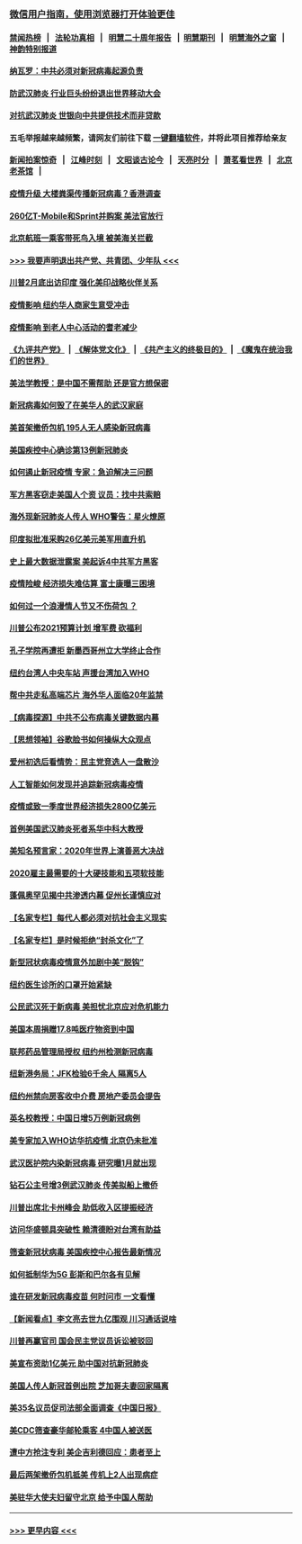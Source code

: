### [微信用户指南，使用浏览器打开体验更佳](https://github.com/gfw-breaker/banned-news1/blob/master/indexes/wechat-guide.md?t=0)
#### [禁闻热榜](热点新闻.md?t=0)  &nbsp;&nbsp;|&nbsp;&nbsp; [法轮功真相](https://github.com/gfw-breaker/truth/blob/master/README.md?t=0) &nbsp;&nbsp;|&nbsp;&nbsp; [明慧二十周年报告](https://github.com/gfw-breaker/mh-reports/blob/master/README.md?t=0) &nbsp;&nbsp;|&nbsp;&nbsp;[明慧期刊](https://github.com/gfw-breaker/mh-qikan) &nbsp;&nbsp;|&nbsp;&nbsp; [明慧海外之窗](https://github.com/gfw-breaker/mh-news/blob/master/README.md?t=0) &nbsp;&nbsp;|&nbsp;&nbsp; [神韵特别报道](https://github.com/gfw-breaker/mh-news/blob/master/shenyun.md?t=0)
#### [纳瓦罗：中共必须对新冠病毒起源负责](../pages/nsc412/n11861810.md?t=02120455) 
#### [防武汉肺炎 行业巨头纷纷退出世界移动大会](../pages/nsc412/n11861795.md?t=02120455) 
#### [对抗武汉肺炎 世银向中共提供技术而非贷款](../pages/nsc412/n11861652.md?t=02120455) 
#### 五毛举报越来越频繁，请网友们前往下载 [一键翻墙软件](https://github.com/gfw-breaker/ssr-accounts)，并将此项目推荐给亲友
#### [新闻拍案惊奇](https://github.com/gfw-breaker/banned-news1/blob/master/pages/link4.md) &nbsp;&nbsp;|&nbsp;&nbsp; [江峰时刻](https://github.com/gfw-breaker/banned-news1/blob/master/pages/link4.md) &nbsp;&nbsp;|&nbsp;&nbsp; [文昭谈古论今](https://github.com/gfw-breaker/banned-news1/blob/master/pages/link4.md) &nbsp;&nbsp;|&nbsp;&nbsp; [天亮时分](https://github.com/gfw-breaker/banned-news1/blob/master/pages/link4.md) &nbsp;&nbsp;|&nbsp;&nbsp; [萧茗看世界](https://github.com/gfw-breaker/banned-news1/blob/master/pages/link4.md) &nbsp;&nbsp;|&nbsp;&nbsp; [北京老茶馆](https://github.com/gfw-breaker/banned-news1/blob/master/pages/link4.md) &nbsp;&nbsp;|&nbsp;&nbsp; 
#### [疫情升级 大楼粪渠传播新冠病毒？香港调查](../pages/nsc412/n11861556.md?t=02120455) 
#### [260亿T-Mobile和Sprint并购案 美法官放行](../pages/nsc412/n11861511.md?t=02120455) 
#### [北京航班一乘客带死鸟入境 被美海关拦截](../pages/nsc412/n11861317.md?t=02120455) 
#### [>>> 我要声明退出共产党、共青团、少年队 <<<](https://github.com/begood0513/goodnews/blob/master/quit/letter.md) 
#### [川普2月底出访印度 强化美印战略伙伴关系](../pages/nsc412/n11860557.md?t=02120455) 
#### [疫情影响  纽约华人商家生意受冲击](../pages/nsc412/n11860284.md?t=02120455) 
#### [疫情影响  到老人中心活动的耆老减少](../pages/nsc412/n11860199.md?t=02120455) 
#### [《九评共产党》](https://github.com/begood0513/9ping.md/blob/master/README.md) &nbsp;|&nbsp; [《解体党文化》](../../../../jtdwh.md/blob/master/README.md)  &nbsp;|&nbsp; [《共产主义的终极目的》](../../../../gczydzjmd.md/blob/master/README.md) &nbsp;|&nbsp; [《魔鬼在统治我们的世界》](../../../../mgztzwmdsj.md/blob/master/README.md) 
#### [美法学教授：是中国不需帮助 还是官方想保密](../pages/nsc412/n11859492.md?t=02120455) 
#### [新冠病毒如何毁了在美华人的武汉家庭](../pages/nsc412/n11859524.md?t=02120455) 
#### [美首架撤侨包机 195人无人感染新冠病毒](../pages/nsc412/n11859908.md?t=02120455) 
#### [美国疾控中心确诊第13例新冠肺炎](../pages/nsc412/n11859966.md?t=02120455) 
#### [如何遏止新冠疫情 专家：急迫解决三问题](../pages/nsc412/n11859685.md?t=02120455) 
#### [军方黑客窃走美国人个资 议员：找中共索赔](../pages/nsc412/n11859371.md?t=02120455) 
#### [海外现新冠肺炎人传人 WHO警告：星火燎原](../pages/nsc412/n11859252.md?t=02120455) 
#### [印度拟批准采购26亿美元美军用直升机](../pages/nsc412/n11859143.md?t=02120455) 
#### [史上最大数据泄露案 美起诉4中共军方黑客](../pages/nsc412/n11859115.md?t=02120455) 
#### [疫情险峻 经济损失难估算 富士康曝三困境](../pages/nsc412/n11859120.md?t=02120455) 
#### [如何过一个浪漫情人节又不伤荷包 ？](../pages/nsc412/n11858969.md?t=02120455) 
#### [川普公布2021预算计划 增军费 砍福利](../pages/nsc412/n11859012.md?t=02120455) 
#### [孔子学院再遭拒 新墨西哥州立大学终止合作](../pages/nsc412/n11858661.md?t=02120455) 
#### [纽约台湾人中央车站  声援台湾加入WHO](../pages/nsc412/n11857757.md?t=02120455) 
#### [帮中共走私高端芯片 海外华人面临20年监禁](../pages/nsc412/n11855016.md?t=02120455) 
#### [【病毒探源】中共不公布病毒关键数据内幕](../pages/nsc412/n11856584.md?t=02120455) 
#### [【思想领袖】谷歌脸书如何操纵大众观点](../pages/nsc412/n11680874.md?t=02120455) 
#### [爱州初选后看情势：民主党竞选人一盘散沙](../pages/nsc412/n11856557.md?t=02120455) 
#### [人工智能如何发现并追踪新冠病毒疫情](../pages/nsc412/n11856398.md?t=02120455) 
#### [疫情或致一季度世界经济损失2800亿美元](../pages/nsc412/n11855639.md?t=02120455) 
#### [首例美国武汉肺炎死者系华中科大教授](../pages/nsc412/n11855500.md?t=02120455) 
#### [美知名预言家：2020年世界上演善恶大决战](../pages/nsc412/n11855418.md?t=02120455) 
#### [2020雇主最需要的十大硬技能和五项软技能](../pages/nsc412/n11850953.md?t=02120455) 
#### [蓬佩奥罕见揭中共渗透内幕 促州长谨慎应对](../pages/nsc412/n11854685.md?t=02120455) 
#### [【名家专栏】每代人都必须对抗社会主义现实](../pages/nsc412/n11831412.md?t=02120455) 
#### [【名家专栏】是时候拒绝“封杀文化”了](../pages/nsc412/n11814093.md?t=02120455) 
#### [新型冠状病毒疫情意外加剧中美“脱钩”](../pages/nsc412/n11854475.md?t=02120455) 
#### [纽约医生诊所的口罩开始紧缺](../pages/nsc412/n11853364.md?t=02120455) 
#### [公民武汉死于新病毒 美担忧北京应对危机能力](../pages/nsc412/n11854331.md?t=02120455) 
#### [美国本周捐赠17.8吨医疗物资到中国](../pages/nsc412/n11854269.md?t=02120455) 
#### [联邦药品管理局授权  纽约州检测新冠病毒](../pages/nsc412/n11853371.md?t=02120455) 
#### [纽新港务局：JFK检验6千余人  隔离5人](../pages/nsc412/n11853366.md?t=02120455) 
#### [纽约州禁向房客收中介费  房地产委员会提告](../pages/nsc412/n11853360.md?t=02120455) 
#### [英名校教授：中国日增5万例新冠病例](../pages/nsc412/n11854174.md?t=02120455) 
#### [美专家加入WHO访华抗疫情 北京仍未批准](../pages/nsc412/n11854043.md?t=02120455) 
#### [武汉医护院内染新冠病毒 研究曝1月就出现](../pages/nsc412/n11852928.md?t=02120455) 
#### [钻石公主号增3例武汉肺炎 传美拟船上撤侨](../pages/nsc412/n11853240.md?t=02120455) 
#### [川普出席北卡州峰会 助低收入区提振经济](../pages/nsc412/n11853232.md?t=02120455) 
#### [访问华盛顿具突破性 赖清德盼对台湾有助益](../pages/nsc412/n11853129.md?t=02120455) 
#### [筛查新冠状病毒 美国疾控中心报告最新情况](../pages/nsc412/n11853070.md?t=02120455) 
#### [如何抵制华为5G 彭斯和巴尔各有见解](../pages/nsc412/n11852535.md?t=02120455) 
#### [谁在研发新冠病毒疫苗 何时问市 一文看懂](../pages/nsc412/n11852840.md?t=02120455) 
#### [【新闻看点】李文亮去世九亿围观 川习通话说啥](../pages/nsc412/n11852360.md?t=02120455) 
#### [川普再赢官司 国会民主党议员诉讼被驳回](../pages/nsc412/n11852287.md?t=02120455) 
#### [美宣布资助1亿美元 助中国对抗新冠肺炎](../pages/nsc412/n11852531.md?t=02120455) 
#### [美国人传人新冠首例出院 芝加哥夫妻回家隔离](../pages/nsc412/n11852452.md?t=02120455) 
#### [美35名议员促司法部全面调查《中国日报》](../pages/nsc412/n11852435.md?t=02120455) 
#### [美CDC筛查豪华邮轮乘客 4中国人被送医](../pages/nsc412/n11852085.md?t=02120455) 
#### [遭中方抢注专利 美企吉利德回应：患者至上](../pages/nsc412/n11852037.md?t=02120455) 
#### [最后两架撤侨包机抵美 传机上2人出现病症](../pages/nsc412/n11852173.md?t=02120455) 
#### [美驻华大使夫妇留守北京 给予中国人帮助](../pages/nsc412/n11852165.md?t=02120455) 

----
#### [ >>> 更早内容 <<< ](../indexes/nsc412-earlier.md)
